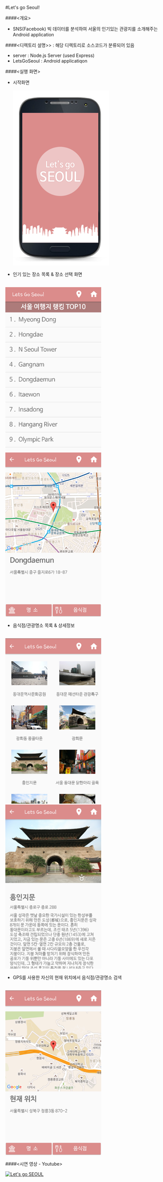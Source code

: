 ﻿#Let's go Seoul!

####<개요>
- SNS(Facebook) 빅 데이터를 분석하여 서울의 인기있는 관광지를 소개해주는 Android application


####<디렉토리 설명>> : 해당 디렉토리로 소스코드가 분류되어 있음
- server : Node.js Server (used Express)
- LetsGoSeoul : Android applicatiqon


####<실행 화면>
- 시작화면<br><br>
<img src="/App_Img/Start_Img.png" width="300"><br>

- 인기 있는 장소 목록 & 장소 선택 화면<br><br>
<img src="/App_Img/Place_List.png" width="300"> 
<img src="/App_Img/Selected_Place.png" width="300"><br>

- 음식점/관광명소 목록 & 상세정보<br><br>
<img src="/App_Img/Sight_or_Restaurant_List.png" width="300">
<img src="/App_Img/Sight_of_Restaurant_information.png" width="300"><br>

- GPS를 사용한 자신의 현재 위치에서 음식점/관광명소 검색<br><br>
<img src="/App_Img/My_Location.png" width="300">


####<시연 영상 - Youtube>

[![Let's go SEOUL](http://img.youtube.com/vi/UHX3ghOc3hQ/0.jpg)](https://youtu.be/UHX3ghOc3hQ)
